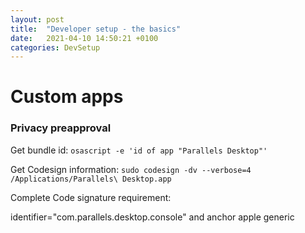 ```yaml
---
layout: post
title:  "Developer setup - the basics"
date:   2021-04-10 14:50:21 +0100
categories: DevSetup
---
```


# Custom apps

### Privacy preapproval 

Get bundle id: 
`osascript -e 'id of app "Parallels Desktop"'`

Get Codesign information: 
`sudo codesign -dv --verbose=4 /Applications/Parallels\ Desktop.app`

Complete Code signature requirement:

identifier="com.parallels.desktop.console" and anchor apple generic